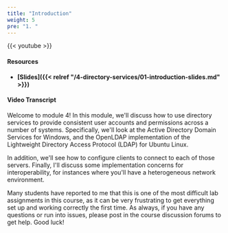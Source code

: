 ```yaml
---
title: "Introduction"
weight: 5
pre: "1. "
---
```


{{< youtube  >}}

#### Resources

* **[Slides]({{< relref "/4-directory-services/01-introduction-slides.md" >}})**

#### Video Transcript

Welcome to module 4! In this module, we'll discuss how to use directory services to provide consistent user accounts and permissions across a number of systems. Specifically, we'll look at the Active Directory Domain Services for Windows, and the OpenLDAP implementation of the Lightweight Directory Access Protocol (LDAP) for Ubuntu Linux.

In addition, we'll see how to configure clients to connect to each of those servers. Finally, I'll discuss some implementation concerns for interoperability, for instances where you'll have a heterogeneous network environment.

Many students have reported to me that this is one of the most difficult lab assignments in this course, as it can be very frustrating to get everything set up and working correctly the first time. As always, if you have any questions or run into issues, please post in the course discussion forums to get help. Good luck!
